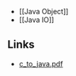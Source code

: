 - [[Java Object]]
- [[Java IO]]

## Links
- [c_to_java.pdf](https://horstmann.com/ccc/c_to_java.pdf)